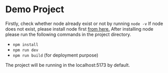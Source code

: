 # Demo Project

Firstly, check whether node already exist or not by running
`node -v`
If node does not exist, please install node first <a href="https://nodejs.org/en/download/package-manager">from here.</a>
After installing node please run the following commands in the project directory.

- `npm install`
- `npm run dev`
- `npm run build` (for deployment purpose)

The project will be running in the localhost:5173 by default.

